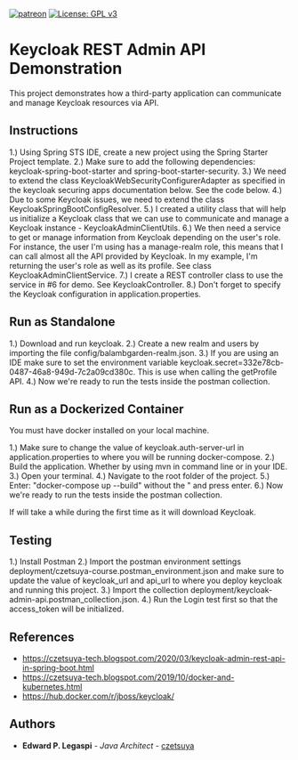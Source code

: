 [![patreon](https://c5.patreon.com/external/logo/become_a_patron_button.png)](https://www.patreon.com/bePatron?u=12280211)
[![License: GPL v3](https://img.shields.io/badge/License-GPLv3-blue.svg)](https://www.gnu.org/licenses/gpl-3.0)

# Keycloak REST Admin API Demonstration

This project demonstrates how a third-party application can communicate and manage Keycloak resources via API.

## Instructions

1.) Using Spring STS IDE, create a new project using the Spring Starter Project template.
2.) Make sure to add the following dependencies: keycloak-spring-boot-starter and spring-boot-starter-security.
3.) We need to extend the class KeycloakWebSecurityConfigurerAdapter as specified in the keycloak securing apps documentation below. See the code below.
4.) Due to some Keycloak issues, we need to extend the class KeycloakSpringBootConfigResolver.
5.) I created a utility class that will help us initialize a Keycloak class that we can use to communicate and manage a Keycloak instance - KeycloakAdminClientUtils.
6.) We then need a service to get or manage information from Keycloak depending on the user's role. For instance, the user I'm using has a manage-realm role, this means that I can call almost all the API provided by Keycloak. In my example, I'm returning the user's role as well as its profile. See class KeycloakAdminClientService.
7.) I create a REST controller class to use the service in #6 for demo. See KeycloakController.
8.) Don't forget to specify the Keycloak configuration in application.properties.

## Run as Standalone

1.) Download and run keycloak.
2.) Create a new realm and users by importing the file config/balambgarden-realm.json.
3.) If you are using an IDE make sure to set the environment variable keycloak.secret=332e78cb-0487-46a8-949d-7c2a09cd380c. This is use when calling the getProfile API.
4.) Now we're ready to run the tests inside the postman collection.

## Run as a Dockerized Container

You must have docker installed on your local machine.

1.) Make sure to change the value of keycloak.auth-server-url in application.properties to where you will be running docker-compose.
2.) Build the application. Whether by using mvn in command line or in your IDE.
3.) Open your terminal.
4.) Navigate to the root folder of the project.
5.) Enter: "docker-compose up --build" without the " and press enter.
6.) Now we're ready to run the tests inside the postman collection.

If will take a while during the first time as it will download Keycloak.

## Testing

1.) Install Postman 
2.) Import the postman environment settings deployment/czetsuya-course.postman_environment.json 
and make sure to update the value of keycloak_url and api_url to where you deploy keycloak and running this project.
3.) Import the collection deployment/keycloak-admin-api.postman_collection.json.
4.) Run the Login test first so that the access_token will be initialized.

## References
 
 - https://czetsuya-tech.blogspot.com/2020/03/keycloak-admin-rest-api-in-spring-boot.html
 - https://czetsuya-tech.blogspot.com/2019/10/docker-and-kubernetes.html
 - https://hub.docker.com/r/jboss/keycloak/

## Authors

 * **Edward P. Legaspi** - *Java Architect* - [czetsuya](https://github.com/czetsuya)
